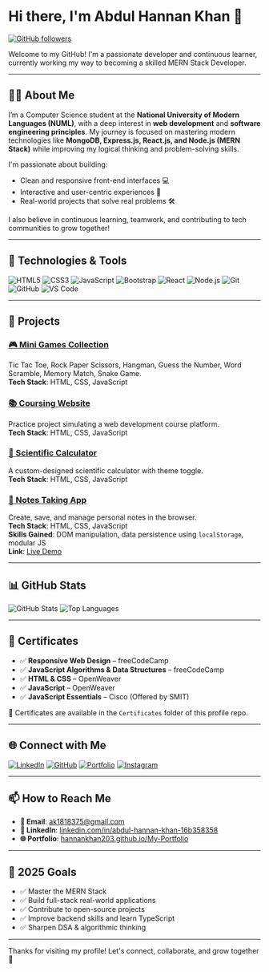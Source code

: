 # Hi there, I'm Abdul Hannan Khan 👋

[![GitHub followers](https://img.shields.io/github/followers/Hannankhan203?label=Follow&style=social)](https://github.com/Hannankhan203)

Welcome to my GitHub! I'm a passionate developer and continuous learner, currently working my way to becoming a skilled MERN Stack Developer.

---

## 👨‍💻 About Me

I’m a Computer Science student at the **National University of Modern Languages (NUML)**, with a deep interest in **web development** and **software engineering principles**. My journey is focused on mastering modern technologies like **MongoDB, Express.js, React.js, and Node.js (MERN Stack)** while improving my logical thinking and problem-solving skills.

I'm passionate about building:
- Clean and responsive front-end interfaces 💻
- Interactive and user-centric experiences 🎯
- Real-world projects that solve real problems 🛠️

I also believe in continuous learning, teamwork, and contributing to tech communities to grow together!

---

## 🔧 Technologies & Tools

![HTML5](https://img.shields.io/badge/-HTML5-E34F26?logo=html5&logoColor=fff)
![CSS3](https://img.shields.io/badge/-CSS3-1572B6?logo=css3&logoColor=fff)
![JavaScript](https://img.shields.io/badge/-JavaScript-F7DF1E?logo=javascript&logoColor=000)
![Bootstrap](https://img.shields.io/badge/-Bootstrap-7952B3?logo=bootstrap&logoColor=fff)
![React](https://img.shields.io/badge/-React-61DAFB?logo=react&logoColor=000)
![Node.js](https://img.shields.io/badge/-Node.js-339933?logo=node.js&logoColor=fff)
![Git](https://img.shields.io/badge/-Git-F05032?logo=git&logoColor=fff)
![GitHub](https://img.shields.io/badge/-GitHub-181717?logo=github&logoColor=fff)
![VS Code](https://img.shields.io/badge/-VS%20Code-007ACC?logo=visual-studio-code&logoColor=fff)

---

## 📘 Projects

### [🎮 Mini Games Collection](https://github.com/Hannankhan203/Games)
Tic Tac Toe, Rock Paper Scissors, Hangman, Guess the Number, Word Scramble, Memory Match, Snake Game.  
**Tech Stack**: HTML, CSS, JavaScript

### [📚 Coursing Website](https://github.com/Hannankhan203/Coursing-Site)
Practice project simulating a web development course platform.  
**Tech Stack**: HTML, CSS, JavaScript

### [🧮 Scientific Calculator](https://github.com/Hannankhan203/Scientific-Calculator)
A custom-designed scientific calculator with theme toggle.  
**Tech Stack**: HTML, CSS, JavaScript

### [📝 Notes Taking App](https://hannankhan203.github.io/Notes/)
Create, save, and manage personal notes in the browser.  
**Tech Stack**: HTML, CSS, JavaScript  
**Skills Gained**: DOM manipulation, data persistence using `localStorage`, modular JS  
**Link**: [Live Demo](https://hannankhan203.github.io/Notes/)

---

## 📊 GitHub Stats

![GitHub Stats](https://github-readme-stats.vercel.app/api?username=Hannankhan203&show_icons=true&theme=default)
![Top Languages](https://github-readme-stats.vercel.app/api/top-langs/?username=Hannankhan203&layout=compact&theme=default)

---

## 🏅 Certificates

- ✅ **Responsive Web Design** – freeCodeCamp  
- ✅ **JavaScript Algorithms & Data Structures** – freeCodeCamp  
- ✅ **HTML & CSS** – OpenWeaver  
- ✅ **JavaScript** – OpenWeaver  
- ✅ **JavaScript Essentials** – Cisco (Offered by SMIT)

📁 Certificates are available in the `Certificates` folder of this profile repo.

---

## 🌐 Connect with Me

[![LinkedIn](https://img.shields.io/badge/-LinkedIn-blue?logo=linkedin&logoColor=white)](https://www.linkedin.com/in/abdul-hannan-khan-16b358358/)
[![GitHub](https://img.shields.io/badge/-GitHub-181717?logo=github&logoColor=white)](https://github.com/Hannankhan203)
[![Portfolio](https://img.shields.io/badge/-Portfolio-000?logo=firefox&logoColor=white)](https://hannankhan203.github.io/My-Portfolio/)
[![Instagram](https://img.shields.io/badge/-Instagram-E4405F?logo=instagram&logoColor=white)](https://www.instagram.com/hannan.dev/)
<!-- [![Twitter](https://img.shields.io/badge/-Twitter-1DA1F2?logo=twitter&logoColor=white)](https://twitter.com/yourhandle) -->

---

## 📫 How to Reach Me

- **📧 Email**: ak1818375@gmail.com  
- **💼 LinkedIn**: [linkedin.com/in/abdul-hannan-khan-16b358358](https://www.linkedin.com/in/abdul-hannan-khan-16b358358)  
- **🌐 Portfolio**: [hannankhan203.github.io/My-Portfolio](https://hannankhan203.github.io/My-Portfolio/)

---

## 🎯 2025 Goals

- ✅ Master the MERN Stack
- ✅ Build full-stack real-world applications
- ✅ Contribute to open-source projects
- ✅ Improve backend skills and learn TypeScript
- ✅ Sharpen DSA & algorithmic thinking

---

Thanks for visiting my profile! Let's connect, collaborate, and grow together 🚀
